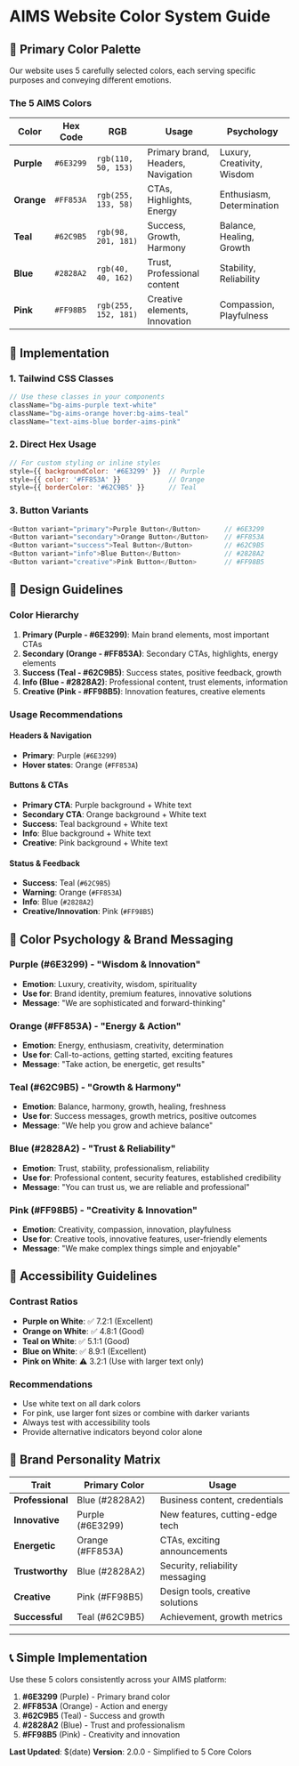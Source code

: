 # AIMS Website Color System Guide

## 🎨 Primary Color Palette

Our website uses 5 carefully selected colors, each serving specific purposes and conveying different emotions.

### The 5 AIMS Colors

| Color | Hex Code | RGB | Usage | Psychology |
|-------|----------|-----|-------|------------|
| **Purple** | `#6E3299` | `rgb(110, 50, 153)` | Primary brand, Headers, Navigation | Luxury, Creativity, Wisdom |
| **Orange** | `#FF853A` | `rgb(255, 133, 58)` | CTAs, Highlights, Energy | Enthusiasm, Determination |
| **Teal** | `#62C9B5` | `rgb(98, 201, 181)` | Success, Growth, Harmony | Balance, Healing, Growth |
| **Blue** | `#2828A2` | `rgb(40, 40, 162)` | Trust, Professional content | Stability, Reliability |
| **Pink** | `#FF98B5` | `rgb(255, 152, 181)` | Creative elements, Innovation | Compassion, Playfulness |

## 🚀 Implementation

### 1. Tailwind CSS Classes

```javascript
// Use these classes in your components
className="bg-aims-purple text-white"
className="bg-aims-orange hover:bg-aims-teal"
className="text-aims-blue border-aims-pink"
```

### 2. Direct Hex Usage

```javascript
// For custom styling or inline styles
style={{ backgroundColor: '#6E3299' }}  // Purple
style={{ color: '#FF853A' }}            // Orange
style={{ borderColor: '#62C9B5' }}      // Teal
```

### 3. Button Variants

```javascript
<Button variant="primary">Purple Button</Button>      // #6E3299
<Button variant="secondary">Orange Button</Button>    // #FF853A
<Button variant="success">Teal Button</Button>        // #62C9B5
<Button variant="info">Blue Button</Button>           // #2828A2
<Button variant="creative">Pink Button</Button>       // #FF98B5
```

## 📐 Design Guidelines

### Color Hierarchy

1. **Primary (Purple - #6E3299)**: Main brand elements, most important CTAs
2. **Secondary (Orange - #FF853A)**: Secondary CTAs, highlights, energy elements  
3. **Success (Teal - #62C9B5)**: Success states, positive feedback, growth
4. **Info (Blue - #2828A2)**: Professional content, trust elements, information
5. **Creative (Pink - #FF98B5)**: Innovation features, creative elements

### Usage Recommendations

#### Headers & Navigation
- **Primary**: Purple (`#6E3299`)
- **Hover states**: Orange (`#FF853A`)

#### Buttons & CTAs
- **Primary CTA**: Purple background + White text
- **Secondary CTA**: Orange background + White text  
- **Success**: Teal background + White text
- **Info**: Blue background + White text
- **Creative**: Pink background + White text

#### Status & Feedback
- **Success**: Teal (`#62C9B5`)
- **Warning**: Orange (`#FF853A`)
- **Info**: Blue (`#2828A2`)
- **Creative/Innovation**: Pink (`#FF98B5`)

## 🎯 Color Psychology & Brand Messaging

### Purple (#6E3299) - "Wisdom & Innovation"
- **Emotion**: Luxury, creativity, wisdom, spirituality
- **Use for**: Brand identity, premium features, innovative solutions
- **Message**: "We are sophisticated and forward-thinking"

### Orange (#FF853A) - "Energy & Action"  
- **Emotion**: Energy, enthusiasm, creativity, determination
- **Use for**: Call-to-actions, getting started, exciting features
- **Message**: "Take action, be energetic, get results"

### Teal (#62C9B5) - "Growth & Harmony"
- **Emotion**: Balance, harmony, growth, healing, freshness
- **Use for**: Success messages, growth metrics, positive outcomes
- **Message**: "We help you grow and achieve balance"

### Blue (#2828A2) - "Trust & Reliability"
- **Emotion**: Trust, stability, professionalism, reliability
- **Use for**: Professional content, security features, established credibility  
- **Message**: "You can trust us, we are reliable and professional"

### Pink (#FF98B5) - "Creativity & Innovation"
- **Emotion**: Creativity, compassion, innovation, playfulness
- **Use for**: Creative tools, innovative features, user-friendly elements
- **Message**: "We make complex things simple and enjoyable"

## 🔧 Accessibility Guidelines

### Contrast Ratios
- **Purple on White**: ✅ 7.2:1 (Excellent)
- **Orange on White**: ✅ 4.8:1 (Good)  
- **Teal on White**: ✅ 5.1:1 (Good)
- **Blue on White**: ✅ 8.9:1 (Excellent)
- **Pink on White**: ⚠️ 3.2:1 (Use with larger text only)

### Recommendations
- Use white text on all dark colors
- For pink, use larger font sizes or combine with darker variants
- Always test with accessibility tools
- Provide alternative indicators beyond color alone

## 🎨 Brand Personality Matrix

| Trait | Primary Color | Usage |
|-------|---------------|-------|
| **Professional** | Blue (#2828A2) | Business content, credentials |
| **Innovative** | Purple (#6E3299) | New features, cutting-edge tech |
| **Energetic** | Orange (#FF853A) | CTAs, exciting announcements |
| **Trustworthy** | Blue (#2828A2) | Security, reliability messaging |
| **Creative** | Pink (#FF98B5) | Design tools, creative solutions |
| **Successful** | Teal (#62C9B5) | Achievement, growth metrics |

---

## 📞 Simple Implementation

Use these 5 colors consistently across your AIMS platform:

1. **#6E3299** (Purple) - Primary brand color
2. **#FF853A** (Orange) - Action and energy  
3. **#62C9B5** (Teal) - Success and growth
4. **#2828A2** (Blue) - Trust and professionalism
5. **#FF98B5** (Pink) - Creativity and innovation

**Last Updated**: $(date)
**Version**: 2.0.0 - Simplified to 5 Core Colors
